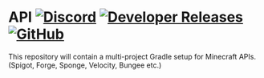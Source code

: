 # API [![Discord](https://img.shields.io/discord/831966641586831431)](https://discord.gg/7vqgtrjDGw) [![Developer Releases](https://jitpack.io/v/Pixelmon-Development/API.svg)](https://jitpack.io/#Pixelmon-Development/API) [![GitHub](https://img.shields.io/github/license/Pixelmon-Development/API)](https://www.gnu.org/licenses/lgpl-3.0.html)

This repository will contain a multi-project Gradle setup for Minecraft APIs. (Spigot, Forge, Sponge, Velocity, Bungee etc.)
